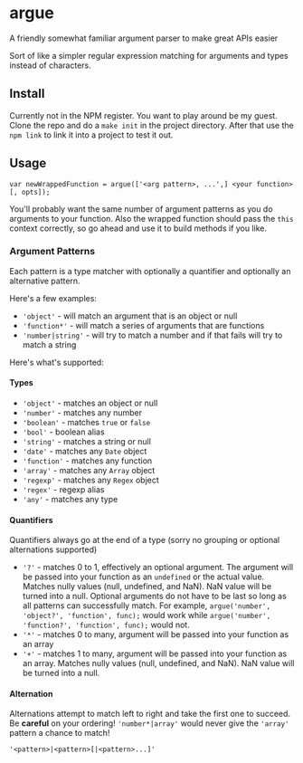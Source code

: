 # argue
A friendly somewhat familiar argument parser to make great APIs easier

Sort of like a simpler regular expression matching for arguments and types instead of characters.

## Install
Currently not in the NPM register. You want to play around be my guest. 
Clone the repo and do a `make init` in the project directory.
After that use the `npm link` to link it into a project to test it out.

## Usage
    var newWrappedFunction = argue(['<arg pattern>, ...',] <your function> [, opts]);
You'll probably want the same number of argument patterns as you do arguments to your function.
Also the wrapped function should pass the `this` context correctly, so go ahead and use it to build methods if you like.
  
### Argument Patterns
Each pattern is a type matcher with optionally a quantifier and optionally an alternative pattern.

Here's a few examples:
* `'object'` - will match an argument that is an object or null
* `'function*'` - will match a series of arguments that are functions
* `'number|string'` - will try to match a number and if that fails will try to match a string
  
Here's what's supported:
#### Types
* `'object'` - matches an object or null
* `'number'` - matches any number
* `'boolean'` - matches `true` or `false`
* `'bool'` - boolean alias
* `'string'` - matches a string or null
* `'date'` - matches any `Date` object
* `'function'` - matches any function
* `'array'` - matches any `Array` object
* `'regexp'` - matches any `Regex` object
* `'regex'` - regexp alias
* `'any'` - matches any type

#### Quantifiers
Quantifiers always go at the end of a type (sorry no grouping or optional alternations supported)

* `'?'` - matches 0 to 1, effectively an optional argument. The argument will be passed into your function as an `undefined` or the actual value. Matches nully values (null, undefined, and NaN). NaN value will be turned into a null. Optional arguments do not have to be last so long as all patterns can successfully match. For example, `argue('number', 'object?', 'function', func);` would work while `argue('number', 'function?', 'function', func);` would not.
* `'*'` - matches 0 to many, argument will be passed into your function as an array
* `'+'` - matches 1 to many, argument will be passed into your function as an array. Matches nully values (null, undefined, and NaN). NaN value will be turned into a null. 

#### Alternation
Alternations attempt to match left to right and take the first one to succeed. Be **careful** on your ordering!
`'number*|array'` would never give the `'array'` pattern a chance to match!

`'<pattern>|<pattern>[|<pattern>...]'`
